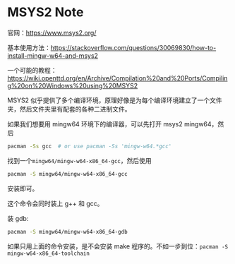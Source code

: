 # MSYS2 Note

官网：<https://www.msys2.org/>

基本使用方法：<https://stackoverflow.com/questions/30069830/how-to-install-mingw-w64-and-msys2>

一个可能的教程：<https://wiki.openttd.org/en/Archive/Compilation%20and%20Ports/Compiling%20on%20Windows%20using%20MSYS2>

MSYS2 似乎提供了多个编译环境，原理好像是为每个编译环境建立了一个文件夹，然后文件夹里有配套的各种二进制文件。

如果我们想要用 mingw64 环境下的编译器，可以先打开 msys2 mingw64，然后

```bash
pacman -Ss gcc  # or use pacman -Ss 'mingw-w64.*gcc'
```

找到一个`mingw64/mingw-w64-x86_64-gcc`，然后使用

```bash
pacman -S mingw64/mingw-w64-x86_64-gcc
```

安装即可。

这个命令会同时装上 g++ 和 gcc。

装 gdb:

```bash
pacman -S mingw64/mingw-w64-x86_64-gdb
```

如果只用上面的命令安装，是不会安装 make 程序的。不如一步到位：`pacman -S mingw-w64-x86_64-toolchain`
